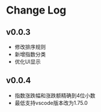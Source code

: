 # Change Log
## v0.0.3
* 修改排序规则
* 新增指数分类
* 优化UI显示

## v0.0.4
* 指数涨跌幅和涨跌额精确到4位小数
* 最低支持vscode版本改为1.75.0